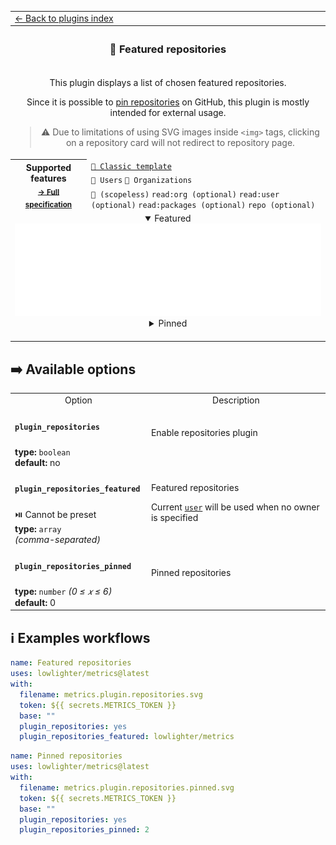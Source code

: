 <!--header-->
<table>
  <tr><td colspan="2"><a href="/README.md#-plugins">← Back to plugins index</a></td></tr>
  <tr><th colspan="2"><h3>📓 Featured repositories</h3></th></tr>
  <tr><td colspan="2" align="center"><p>This plugin displays a list of chosen featured repositories.</p>
<p>Since it is possible to <a href="https://docs.github.com/en/account-and-profile/setting-up-and-managing-your-github-profile/customizing-your-profile/pinning-items-to-your-profile">pin repositories</a> on GitHub, this plugin is mostly intended for external usage.</p>
<blockquote>
<p>⚠️ Due to limitations of using SVG images inside <code>&lt;img&gt;</code> tags, clicking on a repository card will not redirect to repository page.</p>
</blockquote>
</td></tr>
  <tr>
    <th rowspan="3">Supported features<br><sub><a href="metadata.yml">→ Full specification</a></sub></th>
    <td><a href="/source/templates/classic/README.md"><code>📗 Classic template</code></a></td>
  </tr>
  <tr>
    <td><code>👤 Users</code> <code>👥 Organizations</code></td>
  </tr>
  <tr>
    <td><code>🔑 (scopeless)</code> <code>read:org (optional)</code> <code>read:user (optional)</code> <code>read:packages (optional)</code> <code>repo (optional)</code></td>
  </tr>
  <tr>
    <td colspan="2" align="center">
      <details open><summary>Featured</summary><img src="https://github.com/lowlighter/metrics/blob/examples/metrics.plugin.repositories.svg" alt=""></img></details>
      <details><summary>Pinned</summary><img src="https://github.com/lowlighter/metrics/blob/examples/metrics.plugin.repositories.pinned.svg" alt=""></img></details>
      <img width="900" height="1" alt="">
    </td>
  </tr>
</table>
<!--/header-->

## ➡️ Available options

<!--options-->
<table>
  <tr>
    <td align="center" nowrap="nowrap">Option</i></td><td align="center" nowrap="nowrap">Description</td>
  </tr>
  <tr>
    <td nowrap="nowrap"><h4><code>plugin_repositories</code></h4></td>
    <td rowspan="2"><p>Enable repositories plugin</p>
<img width="900" height="1" alt=""></td>
  </tr>
  <tr>
    <td nowrap="nowrap"><b>type:</b> <code>boolean</code>
<br>
<b>default:</b> no<br></td>
  </tr>
  <tr>
    <td nowrap="nowrap"><h4><code>plugin_repositories_featured</code></h4></td>
    <td rowspan="2"><p>Featured repositories</p>
<p>Current <a href="/source/plugins/core/README.md#user"><code>user</code></a> will be used when no owner is specified</p>
<img width="900" height="1" alt=""></td>
  </tr>
  <tr>
    <td nowrap="nowrap">⏯️ Cannot be preset<br>
<b>type:</b> <code>array</code>
<i>(comma-separated)</i>
<br></td>
  </tr>
  <tr>
    <td nowrap="nowrap"><h4><code>plugin_repositories_pinned</code></h4></td>
    <td rowspan="2"><p>Pinned repositories</p>
<img width="900" height="1" alt=""></td>
  </tr>
  <tr>
    <td nowrap="nowrap"><b>type:</b> <code>number</code>
<i>(0 ≤
𝑥
≤ 6)</i>
<br>
<b>default:</b> 0<br></td>
  </tr>
</table>
<!--/options-->

## ℹ️ Examples workflows

<!--examples-->
```yaml
name: Featured repositories
uses: lowlighter/metrics@latest
with:
  filename: metrics.plugin.repositories.svg
  token: ${{ secrets.METRICS_TOKEN }}
  base: ""
  plugin_repositories: yes
  plugin_repositories_featured: lowlighter/metrics

```
```yaml
name: Pinned repositories
uses: lowlighter/metrics@latest
with:
  filename: metrics.plugin.repositories.pinned.svg
  token: ${{ secrets.METRICS_TOKEN }}
  base: ""
  plugin_repositories: yes
  plugin_repositories_pinned: 2

```
<!--/examples-->
